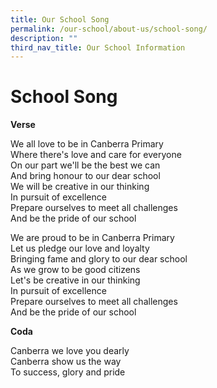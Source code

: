 ```yaml
---
title: Our School Song
permalink: /our-school/about-us/school-song/
description: ""
third_nav_title: Our School Information
---
```




# School Song
**Verse**

We all love to be in Canberra Primary<br>
Where there's love and care for everyone<br>
On our part we'll be the best we can<br>
And bring honour to our dear school<br>
We will be creative in our thinking<br>
In pursuit of excellence<br>
Prepare ourselves to meet all challenges<br>
And be the pride of our school<br>


We are proud to be in Canberra Primary<br>
Let us pledge our love and loyalty<br>
Bringing fame and glory to our dear school<br>
As we grow to be good citizens<br>
Let's be creative in our thinking<br>
In pursuit of excellence<br>
Prepare ourselves to meet all challenges<br>
And be the pride of our school<br>

**Coda**<br>

Canberra we love you dearly<br>
Canberra show us the way<br>
To success, glory and pride<br>